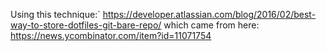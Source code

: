 Using this technique:`
https://developer.atlassian.com/blog/2016/02/best-way-to-store-dotfiles-git-bare-repo/
which came from here:
https://news.ycombinator.com/item?id=11071754
